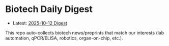 # Biotech Daily Digest

- Latest: [2025-10-12 Digest](digest/2025-10-12.md)

This repo auto-collects biotech news/preprints that match our interests (lab automation, qPCR/ELISA, robotics, organ-on-chip, etc.).

